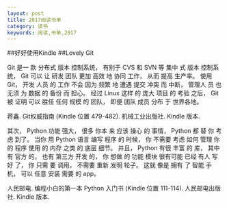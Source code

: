 ```yaml
---
layout: post
title: 2017阅读书单
category: 读书
keywords: 阅读,书单,2017
---
```


##好好使用Kindle
##Lovely Git

Git 是一 款 分布式 版本 控制系统， 有别于 CVS 和 SVN 等 集中 式 版本 控制系统， Git 可以 让 研发 团队 更加 高效 地 协同 工作， 从而 提高 生产率。 使用 Git， 开发 人员 的 工作 不会 因为 频繁 地 遭遇 提交 冲突 而 中断， 管理人 员 也 无须 为 数据 的 备份 而 担心。 经过 Linux 这样 的 庞大 项目 的 考验 之后， Git 被 证明 可以 胜任 任何 规模 的 团队， 即便 团队 成员 分布 于 世界各地。

蒋鑫. Git权威指南 (Kindle 位置 479-482). 机械工业出版社. Kindle 版本. 


其次， Python 功能 强大， 很多 你本 来 应该 操心 的 事情， Python 都 替 你 考虑 到了。 当你 用 Python 语言 编写 程序 的 时候， 你 不需要 考虑 如何 管理 你的 程序 使用 的 内存 之类 的 底层 细节。 并且， Python 有很 丰富 的 库， 其中 有 官方 的， 也有 第三方 开发 的， 你 想做 的 功能 模块 很有可能 已经 有人 写好 了， 你 只需 要 调用， 不需要 重新 发明 轮子。 这就 像是 拥有 了 智能 手机， 可以 任意 安装 需要 的 app。

人民邮电. 编程小白的第一本 Python 入门书 (Kindle 位置 111-114). 人民邮电出版社. Kindle 版本. 

